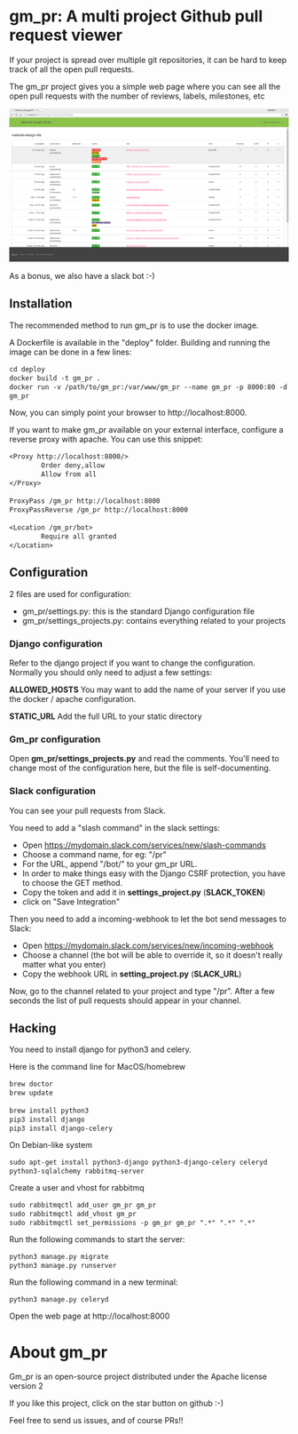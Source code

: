 # gm_pr: A multi project Github pull request viewer


If your project is spread over multiple git repositories, it can be hard to
keep track of all the open pull requests.

The gm_pr project gives you a simple web page where you can see all the open
pull requests with the number of reviews, labels, milestones, etc

![screenshot](screenshot.png)

As a bonus, we also have a slack bot :-)

## Installation

The recommended method to run gm_pr is to use the docker image.

A Dockerfile is available in the "deploy" folder. Building and running the image
can be done in a few lines:

```
cd deploy
docker build -t gm_pr .
docker run -v /path/to/gm_pr:/var/www/gm_pr --name gm_pr -p 8000:80 -d gm_pr
```

Now, you can simply point your browser to http://localhost:8000.

If you want to make gm_pr available on your external interface, configure a
reverse proxy with apache. You can use this snippet:

```
<Proxy http://localhost:8000/>
        Order deny,allow
        Allow from all
</Proxy>

ProxyPass /gm_pr http://localhost:8000
ProxyPassReverse /gm_pr http://localhost:8000

<Location /gm_pr/bot>
        Require all granted
</Location>
```

## Configuration

2 files are used for configuration:

 * gm_pr/settings.py: this is the standard Django configuration file
 * gm_pr/settings_projects.py: contains everything related to your projects

### Django configuration

Refer to the django project if you want to change the configuration.
Normally you should only need to adjust a few settings:

**ALLOWED_HOSTS** You may want to add the name of your server if you use
the docker / apache configuration.

**STATIC_URL** Add the full URL to your static directory

### Gm_pr configuration

Open **gm_pr/settings_projects.py** and read the comments. You'll need to change
most of the configuration here, but the file is self-documenting.

### Slack configuration

You can see your pull requests from Slack.

You need to add a "slash command" in the slack settings:

 * Open https://mydomain.slack.com/services/new/slash-commands
 * Choose a command name, for eg: "/pr"
 * For the URL, append "/bot/" to your gm_pr URL.
 * In order to make things easy with the Django CSRF protection, you have to
 choose the GET method.
 * Copy the token and add it in **settings_project.py** (**SLACK_TOKEN**)
 * click on "Save Integration"

Then you need to add a incoming-webhook to let the bot send messages to Slack:

 * Open https://mydomain.slack.com/services/new/incoming-webhook
 * Choose a channel (the bot will be able to override it, so it doesn't really
 matter what you enter)
 * Copy the webhook URL in **setting_project.py** (**SLACK_URL**)

Now, go to the channel related to your project and type "/pr". After a
few seconds the list of pull requests should appear in your channel.

## Hacking

You need to install django for python3 and celery.

Here is the command line for MacOS/homebrew

```
brew doctor
brew update

brew install python3
pip3 install django
pip3 install django-celery
```

On Debian-like system

```
sudo apt-get install python3-django python3-django-celery celeryd python3-sqlalchemy rabbitmq-server
```

Create a user and vhost for rabbitmq

```
sudo rabbitmqctl add_user gm_pr gm_pr
sudo rabbitmqctl add_vhost gm_pr
sudo rabbitmqctl set_permissions -p gm_pr gm_pr ".*" ".*" ".*"

```

Run the following commands to start the server:
```
python3 manage.py migrate
python3 manage.py runserver
```

Run the following command in a new terminal:
```
python3 manage.py celeryd
```

Open the web page at http://localhost:8000

# About gm_pr

Gm_pr is an open-source project distributed under the Apache license
version 2

If you like this project, click on the star button on github  :-)

Feel free to send us issues, and of course PRs!!
